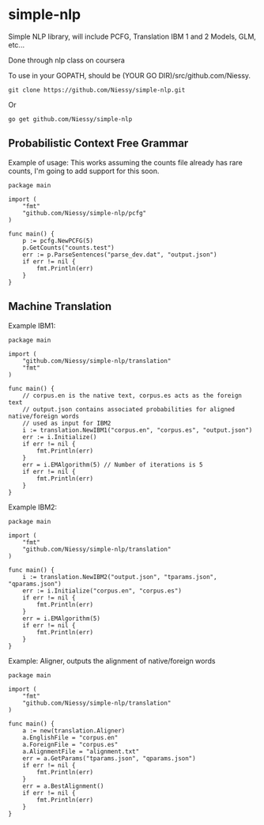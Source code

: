 <h1>simple-nlp</h1>

Simple NLP library, will include PCFG, Translation IBM 1 and 2 Models, GLM, etc...

Done through nlp class on coursera

To use in your GOPATH, should be (YOUR GO DIR)/src/github.com/Niessy.
	
    git clone https://github.com/Niessy/simple-nlp.git
    
Or

    go get github.com/Niessy/simple-nlp

<h2> Probabilistic Context Free Grammar </h2>

Example of usage: This works assuming the counts file already has rare counts, I'm going to add support for this soon.

    package main

    import (
        "fmt"
	    "github.com/Niessy/simple-nlp/pcfg"
    )

    func main() {
	    p := pcfg.NewPCFG(5)
	    p.GetCounts("counts.test")
	    err := p.ParseSentences("parse_dev.dat", "output.json")
	    if err != nil {
		    fmt.Println(err)
	    }
    }
    
<h2> Machine Translation </h2>
    
Example IBM1:

	package main
	
	import (
		"github.com/Niessy/simple-nlp/translation"
		"fmt"
	)
	
	func main() {
		// corpus.en is the native text, corpus.es acts as the foreign text
		// output.json contains associated probabilities for aligned native/foreign words
		// used as input for IBM2
		i := translation.NewIBM1("corpus.en", "corpus.es", "output.json")
		err := i.Initialize()
		if err != nil {
			fmt.Println(err)
		}
		err = i.EMAlgorithm(5) // Number of iterations is 5
		if err != nil {
			fmt.Println(err)
		}
	}
	
Example IBM2:

	package main

	import (
		"fmt"
		"github.com/Niessy/simple-nlp/translation"
	)
	
	func main() {
		i := translation.NewIBM2("output.json", "tparams.json", "qparams.json")
		err := i.Initialize("corpus.en", "corpus.es")
		if err != nil {
			fmt.Println(err)
		}
		err = i.EMAlgorithm(5)
		if err != nil {
			fmt.Println(err)
		}
	}

Example: Aligner, outputs the alignment of native/foreign words

	package main
	
	import (
		"fmt"
		"github.com/Niessy/simple-nlp/translation"
	)
	
	func main() {
		a := new(translation.Aligner)
		a.EnglishFile = "corpus.en"
		a.ForeignFile = "corpus.es"
		a.AlignmentFile = "alignment.txt"
		err = a.GetParams("tparams.json", "qparams.json")
		if err != nil {
			fmt.Println(err)
		}
		err = a.BestAlignment()
		if err != nil {
			fmt.Println(err)
		}
	}

    

